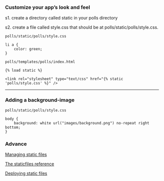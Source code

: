 ### Customize your app’s look and feel

s1. create a directory called static in your polls directory

s2. create a file called style.css that should be at polls/static/polls/style.css.

`polls/static/polls/style.css`

    li a {
        color: green;
    }

`polls/templates/polls/index.html`

    {% load static %}

    <link rel="stylesheet" type="text/css" href="{% static 'polls/style.css' %}" />

------------------------------------------------------------------------------------
### Adding a background-image

`polls/static/polls/style.css`

    body {
        background: white url("images/background.png") no-repeat right bottom;
    }

### Advance

[Managing static files](https://docs.djangoproject.com/en/2.0/howto/static-files/)

[The staticfiles reference](https://docs.djangoproject.com/en/2.0/ref/contrib/staticfiles/)

[Deploying static files](https://docs.djangoproject.com/en/2.0/howto/static-files/deployment/)
